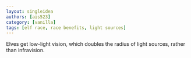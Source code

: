 ```yaml
---
layout: singleidea
authors: [ais523]
category: [vanilla]
tags: [elf race, race benefits, light sources]
---
```

Elves get low-light vision, which doubles the radius of light sources, rather than infravision.
